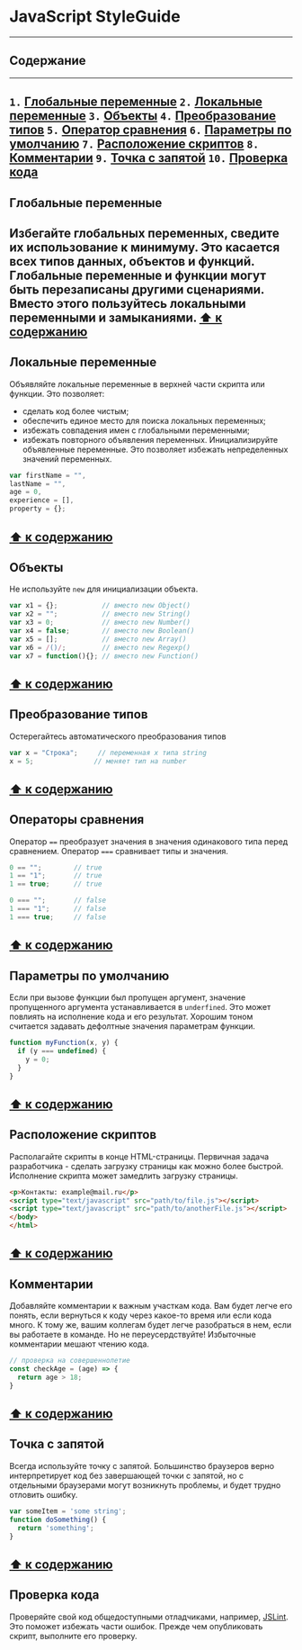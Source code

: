 # JavaScript StyleGuide
---
## Содержание
---
`1.` [Глобальные переменные](#Глобальные-переменные)
`2.` [Локальные переменные](#Локальные-переменные)
`3.` [Объекты](#Объекты)
`4.` [Преобразование типов](#Преобразование-типов)
`5.` [Оператор сравнения](#Оператор-сравнения)
`6.` [Параметры по умолчанию](#Параметры-по-умолчанию)
`7.` [Расположение скриптов](#Расположение-скриптов)
`8.` [Комментарии](#Комментарии)
`9.` [Точка с запятой](#Точка-с-запятой)
`10.` [Проверка кода](#Проверка-кода)
---
## Глобальные переменные
Избегайте глобальных переменных, сведите их использование к минимуму. Это касается всех типов данных, объектов и функций. Глобальные переменные и функции могут быть перезаписаны другими сценариями. Вместо этого пользуйтесь локальными переменными и замыканиями.
**[⬆ к содержанию](#Содержание)**
---
## Локальные переменные
Объявляйте локальные переменные в верхней части скрипта или функции.
Это позволяет:
* сделать код более чистым;
* обеспечить единое место для поиска локальных переменных;
* избежать совпадения имен с глобальными переменными;
* избежать повторного объявления переменных.
Инициализируйте объявленные переменные. Это позволяет избежать непределенных значений переменных.
```js
var firstName = "",
lastName = "",
age = 0,
experience = [],
property = {};
```
**[⬆ к содержанию](#Содержание)**
---
## Объекты
Не используйте `new` для инициализации объекта.
``` js
var x1 = {};           // вместо new Object()
var x2 = "";           // вместо new String()
var x3 = 0;            // вместо new Number()
var x4 = false;        // вместо new Boolean()
var x5 = [];           // вместо new Array()
var x6 = /()/;         // вместо new Regexp()
var x7 = function(){}; // вместо new Function()
```
**[⬆ к содержанию](#Содержание)**
---
## Преобразование типов
Остерегайтесь автоматического преобразования типов
```js
var x = "Строка";     // переменная x типа string
x = 5;               // меняет тип на number
```
**[⬆ к содержанию](#Содержание)**
---
## Операторы сравнения
Оператор `==` преобразует значения в значения одинакового типа перед сравнением.
Оператор `===` сравнивает типы и значения.
```js
0 == "";        // true
1 == "1";       // true
1 == true;      // true

0 === "";       // false
1 === "1";      // false
1 === true;     // false
```
**[⬆ к содержанию](#Содержание)**
---
## Параметры по умолчанию
Если при вызове функции был пропущен аргумент, значение пропущенного аргумента устанавливается в `underfined`. Это может повлиять на исполнение кода и его результат. Хорошим тоном считается задавать дефолтные значения параметрам функции.
```js
function myFunction(x, y) {
  if (y === undefined) {
    y = 0;
  }
}
```
**[⬆ к содержанию](#Содержание)**
---
## Расположение скриптов
Располагайте скрипты в конце HTML-страницы. Первичная задача разработчика - сделать загрузку страницы как можно более быстрой. Исполнение скрипта может замедлить загрузку страницы.
```html
<p>Контакты: example@mail.ru</p>
<script type="text/javascript" src="path/to/file.js"></script>
<script type="text/javascript" src="path/to/anotherFile.js"></script>
</body>
</html>
```
**[⬆ к содержанию](#Содержание)**
---
## Комментарии
Добавляйте комментарии к важным участкам кода. Вам будет легче его понять, если вернуться к коду через какое-то время или если кода много. К тому же, вашим коллегам будет легче разобраться в нем, если вы работаете в команде. Но не переусердствуйте! Избыточные комментарии мешают чтению кода.
```js
// проверка на совершеннолетие
const checkAge = (age) => {
  return age > 18;
}
```
**[⬆ к содержанию](#Содержание)**
---
## Точка с запятой
Всегда используйте точку с запятой. Большинство браузеров верно интерпретирует код без завершающей точки с запятой, но с отдельными браузерами могут возникнуть проблемы, и будет трудно отловить ошибку.
```js
var someItem = 'some string';
function doSomething() {
  return 'something';
}
```
**[⬆ к содержанию](#Содержание)**
---
## Проверка кода
Проверяйте свой код общедоступными отладчиками, например, [JSLint](https://www.jslint.com/). Это поможет избежать части ошибок. Прежде чем опубликовать скрипт, выполните его проверку.
